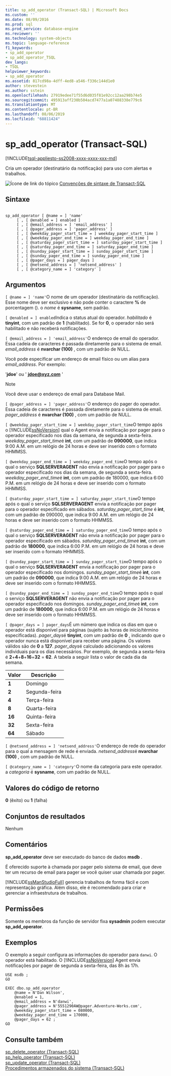 ```yaml
---
title: sp_add_operator (Transact-SQL) | Microsoft Docs
ms.custom: ''
ms.date: 08/09/2016
ms.prod: sql
ms.prod_service: database-engine
ms.reviewer: ''
ms.technology: system-objects
ms.topic: language-reference
f1_keywords:
- sp_add_operator
- sp_add_operator_TSQL
dev_langs:
- TSQL
helpviewer_keywords:
- sp_add_operator
ms.assetid: 817cd98a-4dff-4ed8-a546-f336c144d1e0
author: stevestein
ms.author: sstein
ms.openlocfilehash: 27919edee71f55d6d035f81e92cc12aa298b74e5
ms.sourcegitcommit: 495913aff230b504acd7477a1a07488338e779c6
ms.translationtype: MT
ms.contentlocale: pt-BR
ms.lasthandoff: 08/06/2019
ms.locfileid: "68811424"
---
```

# <a name="sp_add_operator-transact-sql"></a>sp_add_operator (Transact-SQL)
[!INCLUDE[tsql-appliesto-ss2008-xxxx-xxxx-xxx-md](../../includes/tsql-appliesto-ss2008-xxxx-xxxx-xxx-md.md)]

  Cria um operador (destinatário da notificação) para uso com alertas e trabalhos.  
  
 
 ![Ícone de link do tópico](../../database-engine/configure-windows/media/topic-link.gif "Ícone de link do tópico") [Convenções de sintaxe de Transact-SQL](../../t-sql/language-elements/transact-sql-syntax-conventions-transact-sql.md)  
  
## <a name="syntax"></a>Sintaxe  
  
```  
  
sp_add_operator [ @name = ] 'name'   
     [ , [ @enabled = ] enabled ]   
     [ , [ @email_address = ] 'email_address' ]   
     [ , [ @pager_address = ] 'pager_address' ]   
     [ , [ @weekday_pager_start_time = ] weekday_pager_start_time ]   
     [ , [ @weekday_pager_end_time = ] weekday_pager_end_time ]   
     [ , [ @saturday_pager_start_time = ] saturday_pager_start_time ]   
     [ , [ @saturday_pager_end_time = ] saturday_pager_end_time ]   
     [ , [ @sunday_pager_start_time = ] sunday_pager_start_time ]   
     [ , [ @sunday_pager_end_time = ] sunday_pager_end_time ]   
     [ , [ @pager_days = ] pager_days ]   
     [ , [ @netsend_address = ] 'netsend_address' ]   
     [ , [ @category_name = ] 'category' ]   
```  
  
## <a name="arguments"></a>Argumentos  
`[ @name = ] 'name'`O nome de um operador (destinatário da notificação). Esse nome deve ser exclusivo e não pode conter o caractere **%** de porcentagem (). o *nome* é **sysname**, sem padrão.  
  
`[ @enabled = ] enabled`Indica o status atual do operador. *habilitado* é **tinyint**, com um padrão de **1** (habilitado). Se for **0**, o operador não será habilitado e não receberá notificações.  
  
`[ @email_address = ] 'email_address'`O endereço de email do operador. Essa cadeia de caracteres é passada diretamente para o sistema de email. *email_address* é **nvarchar (100)** , com um padrão de NULL.  
  
 Você pode especificar um endereço de email físico ou um alias para *email_address*. Por exemplo:  
  
 '**jdoe**' ou ' **jdoe@xyz.com** '  
  
> [!NOTE]  
>  Você deve usar o endereço de email para Database Mail.  
  
`[ @pager_address = ] 'pager_address'`O endereço do pager do operador. Essa cadeia de caracteres é passada diretamente para o sistema de email. *pager_address* é **nvarchar (100)** , com um padrão de NULL.  
  
`[ @weekday_pager_start_time = ] weekday_pager_start_time`O tempo após o [!INCLUDE[ssNoVersion](../../includes/ssnoversion-md.md)] qual o Agent envia a notificação por pager para o operador especificado nos dias da semana, de segunda a sexta-feira. *weekday_pager_start_time*é **int**, com um padrão de **090000**, que indica 9:00 A.M. em um relógio de 24 horas e deve ser inserido com o formato HHMMSS.  
  
`[ @weekday_pager_end_time = ] weekday_pager_end_time`O tempo após o qual o serviço **SQLSERVERAGENT** não envia a notificação por pager para o operador especificado nos dias da semana, de segunda a sexta-feira. *weekday_pager_end_time*é **int**, com um padrão de 180000, que indica 6:00 P.M. em um relógio de 24 horas e deve ser inserido com o formato HHMMSS.  
  
`[ @saturday_pager_start_time = ] saturday_pager_start_time`O tempo após o qual o serviço **SQLSERVERAGENT** envia a notificação por pager para o operador especificado em sábados. *saturday_pager_start_time* é **int**, com um padrão de 090000, que indica 9:00 A.M. em um relógio de 24 horas e deve ser inserido com o formato HHMMSS.  
  
`[ @saturday_pager_end_time = ] saturday_pager_end_time`O tempo após o qual o serviço **SQLSERVERAGENT** não envia a notificação por pager para o operador especificado em sábados. *saturday_pager_end_time*é **int**, com um padrão de **180000**, que indica 6:00 P.M. em um relógio de 24 horas e deve ser inserido com o formato HHMMSS.  
  
`[ @sunday_pager_start_time = ] sunday_pager_start_time`O tempo após o qual o serviço **SQLSERVERAGENT** envia a notificação por pager para o operador especificado nos domingos. *sunday_pager_start_time*é **int**, com um padrão de **090000**, que indica 9:00 A.M. em um relógio de 24 horas e deve ser inserido com o formato HHMMSS.  
  
`[ @sunday_pager_end_time = ] sunday_pager_end_time`O tempo após o qual o serviço **SQLSERVERAGENT** não envia a notificação por pager para o operador especificado nos domingos. *sunday_pager_end_time*é **int**, com um padrão de **180000**, que indica 6:00 P.M. em um relógio de 24 horas e deve ser inserido com o formato HHMMSS.  
  
`[ @pager_days = ] pager_days`É um número que indica os dias em que o operador está disponível para páginas (sujeito às horas de início/término especificadas). *pager_days*é **tinyint**, com um padrão de **0** , indicando que o operador nunca está disponível para receber uma página. Os valores válidos são de **0** a **127**. *pager_days*é calculado adicionando os valores individuais para os dias necessários. Por exemplo, de segunda a sexta-feira é **2**+**4**+**8**+**16**+**32** = **62**. A tabela a seguir lista o valor de cada dia da semana.  
  
|Valor|Descrição|  
|-----------|-----------------|  
|**1**|Domingo|  
|**2**|Segunda-feira|  
|**4**|Terça-feira|  
|**8**|Quarta-feira|  
|**16**|Quinta-feira|  
|**32**|Sexta-feira|  
|**64**|Sábado|  
  
`[ @netsend_address = ] 'netsend_address'`O endereço de rede do operador para o qual a mensagem de rede é enviada. *netsend_address*é **nvarchar (100)** , com um padrão de NULL.  
  
`[ @category_name = ] 'category'`O nome da categoria para este operador. a *categoria* é **sysname**, com um padrão de NULL.  
  
## <a name="return-code-values"></a>Valores do código de retorno  
 **0** (êxito) ou **1** (falha)  
  
## <a name="result-sets"></a>Conjuntos de resultados  
 Nenhum  
  
## <a name="remarks"></a>Comentários  
 **sp_add_operator** deve ser executado do banco de dados **msdb** .  
  
 É oferecido suporte à chamada por pager pelo sistema de email, que deve ter um recurso de email para pager se você quiser usar chamada por pager.  
  
 [!INCLUDE[ssManStudioFull](../../includes/ssmanstudiofull-md.md)] gerencia trabalhos de forma fácil e com representação gráfica. Além disso, ele é recomendado para criar e gerenciar a infraestrutura de trabalhos.  
  
## <a name="permissions"></a>Permissões  
 Somente os membros da função de servidor fixa **sysadmin** podem executar **sp_add_operator**.  
  
## <a name="examples"></a>Exemplos  
 O exemplo a seguir configura as informações do operador para `danwi`. O operador está habilitado. O [!INCLUDE[ssNoVersion](../../includes/ssnoversion-md.md)] Agent envia notificações por pager de segunda a sexta-feira, das 8h às 17h.  
  
```  
USE msdb ;  
GO  
  
EXEC dbo.sp_add_operator  
    @name = N'Dan Wilson',  
    @enabled = 1,  
    @email_address = N'danwi',  
    @pager_address = N'5551290AW@pager.Adventure-Works.com',  
    @weekday_pager_start_time = 080000,  
    @weekday_pager_end_time = 170000,  
    @pager_days = 62 ;  
GO  
```  
  
## <a name="see-also"></a>Consulte também  
 [sp_delete_operator &#40;Transact-SQL&#41;](../../relational-databases/system-stored-procedures/sp-delete-operator-transact-sql.md)   
 [sp_help_operator &#40;Transact-SQL&#41;](../../relational-databases/system-stored-procedures/sp-help-operator-transact-sql.md)   
 [sp_update_operator &#40;Transact-SQL&#41;](../../relational-databases/system-stored-procedures/sp-update-operator-transact-sql.md)   
 [Procedimentos armazenados do sistema &#40;Transact-SQL&#41;](../../relational-databases/system-stored-procedures/system-stored-procedures-transact-sql.md)  
  
  
